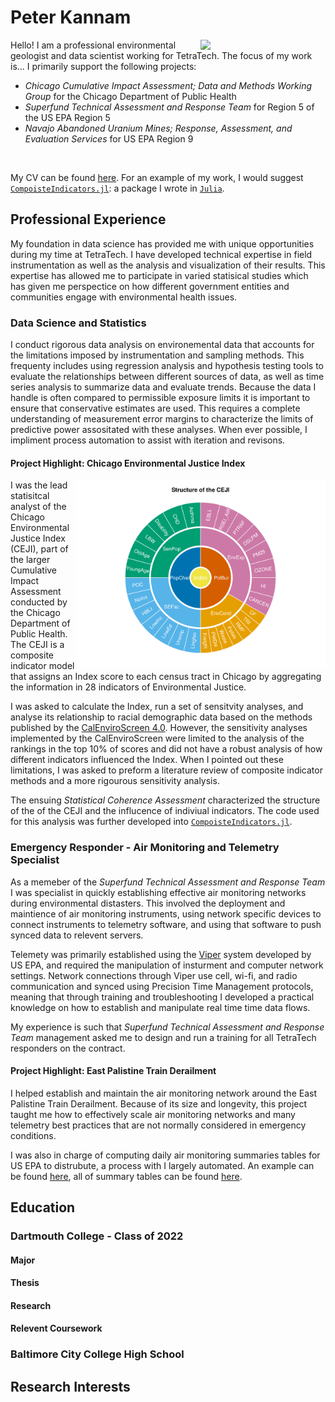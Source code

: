# Peter Kannam 
<img src="docs\assests\images\peterkannam_headshot.png" align="right" width="200px"/>
Hello! I am a professional environmental geologist and data scientist working for TetraTech. The focus of my work is... I primarily support the following projects:

- *Chicago Cumulative Impact Assessment; Data and Methods Working Group* for the Chicago Department of Public Health
- *Superfund Technical Assessment and Response Team* for Region 5 of the US EPA Region 5
- *Navajo Abandoned Uranium Mines; Response, Assessment, and Evaluation Services* for US EPA Region 9
<br clear="left"/>

My CV can be found [here](). For an example of my work, I would suggest  [`CompoisteIndicators.jl`](https://github.com/peterkannam/CompositeIndicators.jl?tab=readme-ov-file#compositeindicatorsjl): a package I wrote in [`Julia`](https://julialang.org/).

## Professional Experience

My foundation in data science has provided me with unique opportunities during my time at TetraTech. I have developed technical expertise in field instrumentation as well as the analysis and visualization of their results. This expertise has allowed me to participate in varied statisical studies which has given me perspectice on how different government entities and communities engage with environmental health issues.

### Data Science and Statistics

I conduct rigorous data analysis on environemental data that accounts for the limitations imposed by instrumentation and sampling methods. 
This frequenty includes using regression analysis and hypothesis testing tools to evaluate the relationships between different sources of data, as well as time series analysis to summarize data and evaluate trends. 
Because the data I handle is often compared to permissible exposure limits it is important to ensure that conservative estimates are used. This requires a complete understanding of measurement error margins to characterize the limits of predictive power assositated with these analyses. When ever possible, I impliment process automation to assist with iteration and revisons. 

#### Project Highlight: Chicago Environmental Justice Index
<img src="docs\assests\images\ceji_structure.png" align="right" width="400px"/>
I was the lead statisitcal analyst of the Chicago Environmental Justice Index (CEJI), part of the larger Cumulative Impact Assessment conducted by the Chicago Department of Public Health. The CEJI is a composite indicator model that assigns an Index score to each census tract in Chicago by aggregating the information in 28 indicators of Environmental Justice. 


I was asked to calculate the Index, run a set of sensitvity analyses, and analyse its relationship to racial demographic data based on the methods published by the [CalEnviroScreen 4.0](https://oehha.ca.gov/calenviroscreen/report/calenviroscreen-40). However, the sensitivity analyses implemented by the CalEnviroScreen were limited to the analysis of the rankings in the top 10% of scores and did not have a robust analysis of how different indicators influenced the Index. When I pointed out these limitations, I was asked to preform a literature review of composite indicator methods and a more rigourous sensitivity analysis. 

The ensuing *Statistical Coherence Assessment* characterized the structure of the of the CEJI and the influcence of indiviual indicators.   The code used for this analysis was further developed into [`CompoisteIndicators.jl`](https://github.com/peterkannam/CompositeIndicators.jl?tab=readme-ov-file#compositeindicatorsjl).

### Emergency Responder - Air Monitoring and Telemetry Specialist

As a memeber of the *Superfund Technical Assessment and Response Team* I was specialist in quickly establishing effective air monitoring networks during environmental distasters. This involved the deployment and maintience of air monitoring instruments, using network specific devices to connect instruments to telemetry software, and using that software to push synced data to relevent servers. 

Telemety was primarily established using the [Viper](https://response.epa.gov/site/site_profile.aspx?site_id=5033) system developed by US EPA, and required the manipulation of insturment and computer network settings. Network connections through Viper use cell, wi-fi, and radio communication and synced using Precision Time Management protocols, meaning that through training and troubleshooting I developed a practical knowledge on how to establish and manipulate real time time data flows.

My experience is such that *Superfund Technical Assessment and Response Team* management asked me to design and run a training for all TetraTech responders on the contract.

#### Project Highlight: East Palistine Train Derailment 

I helped establish and maintain the air monitoring network around the East Palistine Train Derailment.  Because of its size and longevity, this project taught me how to effectively scale air monitoring networks and many telemetry best practices that are not normally considered in emergency conditions. 

I was also in charge of computing daily air monitoring summaries tables for US EPA to distrubute, a process with I largely automated. An example can be found [here](https://www.epa.gov/system/files/documents/2023-06/Continuous%20Monitoring%20Summary%20Table_20230611_Community_508T.pdf), all of summary tables can be found [here](https://www.epa.gov/east-palestine-oh-train-derailment/air-monitoring-documents).


## Education 

### Dartmouth College - Class of 2022

#### Major
#### Thesis
#### Research
#### Relevent Coursework

### Baltimore City College High School

## Research Interests

##
